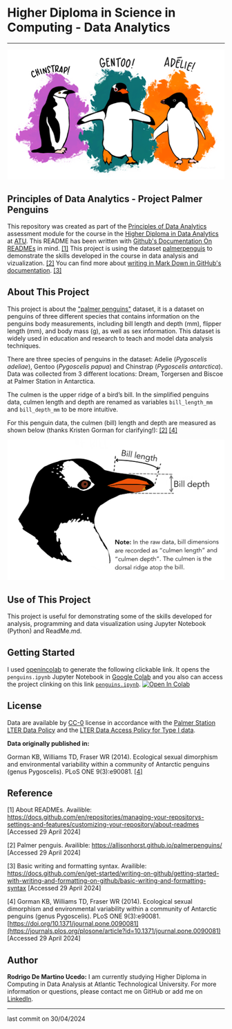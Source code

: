 # Higher Diploma in Science in Computing - Data Analytics
******

![Penguins](lter_penguins.png)

## Principles of Data Analytics - Project Palmer Penguins

This repository was created as part of the [Principles of Data Analytics](https://www.gmit.ie/principles-of-data-analytics) assessment module for the course in the [Higher Diploma in Data Analytics](https://www.gmit.ie/higher-diploma-in-science-in-computing-in-data-analytics?_gl=1*1bcdos0*_ga*MTE3OTU2MzQ5LjE2OTY2MDYwMzE.*_ga_5R02GBYV8V*MTcxNDMzOTE2Ni4xMS4xLjE3MTQzMzkyMDAuMC4wLjA.) at [ATU](https://www.atu.ie/). This README has been written with [Github's Documentation On READMEs](https://docs.github.com/en/repositories/managing-your-repositorys-settings-and-features/customizing-your-repository/about-readmes) in mind. [[1]](#1) This project is using the dataset [palmerpenguis](https://allisonhorst.github.io/palmerpenguins/) to demonstrate the skills developed in the course in data analysis and vizualization. [[2]](#2) You can find more about [writing in Mark Down in GitHub's documentation](https://docs.github.com/en/get-started/writing-on-github/getting-started-with-writing-and-formatting-on-github/basic-writing-and-formatting-syntax). [[3]](#3)

## About This Project

This project is about the ["palmer penguins"](https://raw.githubusercontent.com/mwaskom/seaborn-data/master/penguins.csv) dataset, it is a dataset on penguins of three different species that contains information on the penguins body measurements, including bill length and depth (mm), flipper length (mm), and body mass (g), as well as sex information. This dataset is widely used in education and research to teach and model data analysis techniques.

There are three species of penguins in the dataset: Adelie (*Pygoscelis adeliae*), Gentoo (*Pygoscelis papua*) and Chinstrap (*Pygoscelis antarctica*). Data was collected from 3 different locations: Dream, Torgersen and Biscoe at Palmer Station in Antarctica.

The culmen is the upper ridge of a bird’s bill. In the simplified penguins data, culmen length and depth are renamed as variables `bill_length_mm` and `bill_depth_mm` to be more intuitive.

For this penguin data, the culmen (bill) length and depth are measured as shown below (thanks Kristen Gorman for clarifying!): [[2]](#2) [[4]](#4)

![PenguinsBill](penguinsbill.png)

## Use of This Project

This project is useful for demonstrating some of the skills developed for analysis, programming and data visualization using Jupyter Notebook (Python) and ReadMe.md.

## Getting Started

I used [openincolab](https://openincolab.com/) to generate the following clickable link.
It opens the `penguins.ipynb` Jupyter Notebook in [Google Colab](https://colab.research.google.com/) and you also can access the project clinking on this link [`penguins.ipynb`](https://github.com/RodrigoDMU/MyWorkPDA-Project/blob/main/penguins.ipynb).
<a target="_blank" href="https://colab.research.google.com/github/RodrigoDMU/MyWorkPDA-Project/blob/main/penguins.ipynb">
  <img src="https://colab.research.google.com/assets/colab-badge.svg" alt="Open In Colab"/>
</a>

## License

Data are available by [CC-0](https://creativecommons.org/public-domain/cc0/) license in accordance with the [Palmer Station LTER Data Policy](https://pallter.marine.rutgers.edu/data/) and the [LTER Data Access Policy for Type I data](https://lternet.edu/data-access-policy/).

**Data originally published in:**

Gorman KB, Williams TD, Fraser WR (2014). Ecological sexual dimorphism and environmental variability within a community of Antarctic penguins (genus Pygoscelis). PLoS ONE 9(3):e90081. [[4]](#4)

## Reference

<a id="1">[1]</a> About READMEs. Availible: https://docs.github.com/en/repositories/managing-your-repositorys-settings-and-features/customizing-your-repository/about-readmes [Accessed 29 April 2024]

<a id="2">[2]</a> Palmer penguis. Availible: https://allisonhorst.github.io/palmerpenguins/ [Accessed 29 April 2024]

<a id="3">[3]</a> Basic writing and formatting syntax. Availible: https://docs.github.com/en/get-started/writing-on-github/getting-started-with-writing-and-formatting-on-github/basic-writing-and-formatting-syntax [Accessed 29 April 2024]

<a id="4">[4]</a> Gorman KB, Williams TD, Fraser WR (2014). Ecological sexual dimorphism and environmental variability within a community of Antarctic penguins (genus Pygoscelis). PLoS ONE 9(3):e90081. [https://doi.org/10.1371/journal.pone.0090081](https://journals.plos.org/plosone/article?id=10.1371/journal.pone.0090081) [Accessed 29 April 2024]

## Author

**Rodrigo De Martino Ucedo:**
 I am currently studying Higher Diploma in Computing in Data Analysis at Atlantic Technological University. For more information or questions, please contact me on GitHub or add me on [LinkedIn](https://www.linkedin.com/in/rdmdemartino/).
*****
last commit on 30/04/2024
